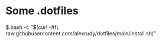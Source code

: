 # Some .dotfiles

$ bash -c "$(curl -#fL raw.githubusercontent.com/alexrudy/dotfiles/main/install.sh)"
